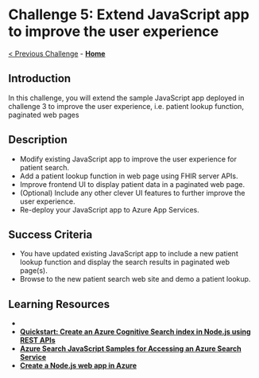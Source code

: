 # Challenge 5: Extend JavaScript app to improve the user experience

[< Previous Challenge](./Challenge04.md) - **[Home](../readme.md)** 

## Introduction

In this challenge, you will extend the sample JavaScript app deployed in challenge 3 to improve the user experience, i.e. patient lookup function, paginated web pages

## Description

- Modify existing JavaScript app to improve the user experience for patient search.
- Add a patient lookup function in web page using FHIR server APIs.
- Improve frontend UI to display patient data in a paginated web page.
- (Optional) Include any other clever UI features to further improve the user experience.
- Re-deploy your JavaScript app to Azure App Services.


## Success Criteria
- You have updated existing JavaScript app to include a new patient lookup function and display the search results in paginated web page(s).
- Browse to the new patient search web site and demo a patient lookup.

## Learning Resources

- 
- **[Quickstart: Create an Azure Cognitive Search index in Node.js using REST APIs](https://docs.microsoft.com/en-us/azure/search/search-get-started-nodejs)**
- **[Azure Search JavaScript Samples for Accessing an Azure Search Service](https://github.com/liamca/azure-search-javascript-samples)**
- **[Create a Node.js web app in Azure](https://docs.microsoft.com/en-us/azure/app-service/quickstart-nodejs?pivots=platform-linux)**

